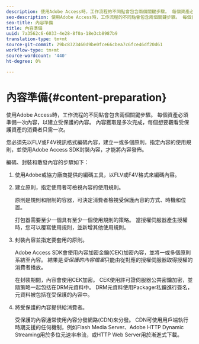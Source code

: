 ```yaml
---
description: 使用Adobe Access時，工作流程的不同點會包含兩個關鍵步驟。 每個資產必須準備一次內容，以建立受保護的內容。 內容獲取是多次完成，每個想要觀看受保護資產的消費者只需一次。
seo-description: 使用Adobe Access時，工作流程的不同點會包含兩個關鍵步驟。 每個資產必須準備一次內容，以建立受保護的內容。 內容獲取是多次完成，每個想要觀看受保護資產的消費者只需一次。
seo-title: 內容準備
title: 內容準備
uuid: 7a3562c6-6033-4e28-8f0a-18e3cb8987b9
translation-type: tm+mt
source-git-commit: 29bc8323460d9be0fce66cbea7c6fce46df20d61
workflow-type: tm+mt
source-wordcount: '440'
ht-degree: 0%

---
```



# 內容準備{#content-preparation}

使用Adobe Access時，工作流程的不同點會包含兩個關鍵步驟。 每個資產必須準備一次內容，以建立受保護的內容。 內容獲取是多次完成，每個想要觀看受保護資產的消費者只需一次。

您必須先以FLV或F4V視訊格式編碼內容，建立一或多個原則，指定內容的使用規則，並使用Adobe Access SDK封裝內容，才能將內容發佈。

編碼、封裝和散發內容的步驟如下：

1. 使用Adobe或協力廠商提供的編碼工具，以FLV或F4V格式來編碼內容。
1. 建立原則，指定使用者可檢視內容的使用規則。

   原則是規則和限制的容器，可決定消費者檢視受保護內容的方式、時機和位置。

   打包器需要至少一個具有至少一個使用規則的策略。 當授權伺服器產生授權時，您可以覆寫使用規則，並新增其他使用規則。

1. 封裝內容並指定要套用的原則。

   Adobe Access SDK會使用內容加密金鑰(CEK)加密內容，並將一或多個原則系結至內容。 結果是*受保護的內容檔案*只能由從對應的授權伺服器取得授權的消費者播放。

   在封裝期間，內容會使用CEK加密。 CEK使用許可證伺服器公共密鑰加密，並隨策略一起包括在DRM元資料中。 DRM元資料使用Packager私鑰進行簽名，元資料被包括在受保護的內容中。

1. 將受保護的內容提供給消費者。

   受保護的內容通常使用內容分發網路(CDN)來分發。 CDN可使用用戶端執行時期支援的任何機制，例如Flash Media Server、Adobe HTTP Dynamic Streaming用於多位元速率串流，或HTTP Web Server用於漸進式下載。

